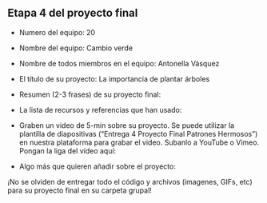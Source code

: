 ## Etapa 4 del proyecto final

- Numero del equipo: 20

- Nombre del equipo: Cambio verde

- Nombre de todos miembros en el equipo: Antonella Vásquez

- El título de su proyecto: La importancia de plantar árboles

- Resumen (2-3 frases) de su proyecto final:



- La lista de recursos y referencias que han usado:



- Graben un video de 5-min sobre su proyecto. Se puede utilizar la plantilla de diapositivas (“Entrega 4 Proyecto Final Patrones Hermosos”) en nuestra plataforma para grabar el video. Subanlo a YouTube o Vimeo. Pongan la liga del vídeo aquí: 



- Algo más que quieren añadir sobre el proyecto:




¡No se olviden de entregar todo el código y archivos (imagenes, GIFs, etc) para su proyecto final en su carpeta grupal!
